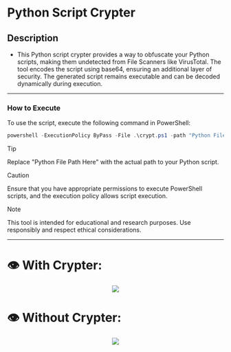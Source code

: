 Python Script Crypter
=====================

Description
-----------

- This Python script crypter provides a way to obfuscate your Python scripts, making them undetected from File Scanners like VirusTotal. The tool encodes the script using base64, ensuring an additional layer of security. The generated script remains executable and can be decoded dynamically during execution.
* * *


### How to Execute

To use the script, execute the following command in PowerShell:

```powershell
powershell -ExecutionPolicy ByPass -File .\crypt.ps1 -path "Python File Path Here"
```

> [!TIP]
>  Replace "Python File Path Here" with the actual path to your Python script.

> [!CAUTION]
 Ensure that you have appropriate permissions to execute PowerShell scripts, and the execution policy allows script execution.

> [!NOTE]  
This tool is intended for educational and research purposes. Use responsibly and respect ethical considerations.
* * *


# :eye: With Crypter:
<p align="center">
  <img src="https://i.imgur.com/aT1qUBA.jpg">
</p>

# :eye: Without Crypter:
<p align="center">
  <img src="https://i.imgur.com/XyikZDC.jpg">
</p>
